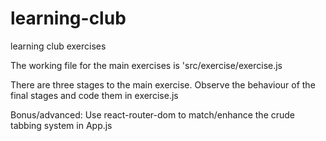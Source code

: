 # learning-club

learning club exercises

The working file for the main exercises is 'src/exercise/exercise.js

There are three stages to the main exercise. Observe the behaviour of the final stages and code them in exercise.js

Bonus/advanced: Use react-router-dom to match/enhance the crude tabbing system in App.js
